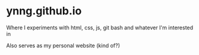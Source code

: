 # ynng.github.io

Where I experiments with html, css, js, git bash and whatever I'm interested in

Also serves as my personal website (kind of?)
